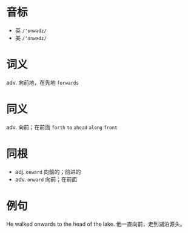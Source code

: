 # 音标

- 英 `/'ɒnwədz/`
- 美 `/'ɑnwɚdz/`

# 词义

adv. 向前地，在先地
`forwards`

# 同义

adv. 向前；在前面
`forth` `to` `ahead` `along` `front`

# 同根

- adj. `onward` 向前的；前进的
- adv. `onward` 向前；在前面

# 例句

He walked onwards to the head of the lake.
他一直向前，走到湖泊源头。



